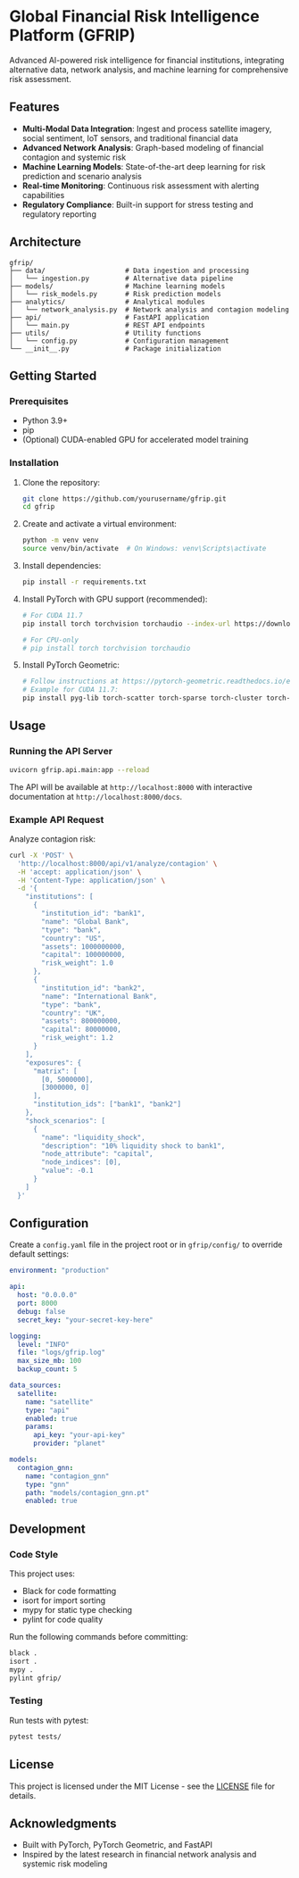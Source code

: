 # Global Financial Risk Intelligence Platform (GFRIP)

Advanced AI-powered risk intelligence for financial institutions, integrating alternative data, network analysis, and machine learning for comprehensive risk assessment.

## Features

- **Multi-Modal Data Integration**: Ingest and process satellite imagery, social sentiment, IoT sensors, and traditional financial data
- **Advanced Network Analysis**: Graph-based modeling of financial contagion and systemic risk
- **Machine Learning Models**: State-of-the-art deep learning for risk prediction and scenario analysis
- **Real-time Monitoring**: Continuous risk assessment with alerting capabilities
- **Regulatory Compliance**: Built-in support for stress testing and regulatory reporting

## Architecture

```
gfrip/
├── data/                    # Data ingestion and processing
│   └── ingestion.py         # Alternative data pipeline
├── models/                  # Machine learning models
│   └── risk_models.py       # Risk prediction models
├── analytics/               # Analytical modules
│   └── network_analysis.py  # Network analysis and contagion modeling
├── api/                     # FastAPI application
│   └── main.py              # REST API endpoints
├── utils/                   # Utility functions
│   └── config.py            # Configuration management
└── __init__.py              # Package initialization
```

## Getting Started

### Prerequisites

- Python 3.9+
- pip
- (Optional) CUDA-enabled GPU for accelerated model training

### Installation

1. Clone the repository:
   ```bash
   git clone https://github.com/yourusername/gfrip.git
   cd gfrip
   ```

2. Create and activate a virtual environment:
   ```bash
   python -m venv venv
   source venv/bin/activate  # On Windows: venv\Scripts\activate
   ```

3. Install dependencies:
   ```bash
   pip install -r requirements.txt
   ```

4. Install PyTorch with GPU support (recommended):
   ```bash
   # For CUDA 11.7
   pip install torch torchvision torchaudio --index-url https://download.pytorch.org/whl/cu117
   
   # For CPU-only
   # pip install torch torchvision torchaudio
   ```

5. Install PyTorch Geometric:
   ```bash
   # Follow instructions at https://pytorch-geometric.readthedocs.io/en/latest/install/installation.html
   # Example for CUDA 11.7:
   pip install pyg-lib torch-scatter torch-sparse torch-cluster torch-spline-conv torch-geometric -f https://data.pyg.org/whl/torch-2.0.0+cu117.html
   ```

## Usage

### Running the API Server

```bash
uvicorn gfrip.api.main:app --reload
```

The API will be available at `http://localhost:8000` with interactive documentation at `http://localhost:8000/docs`.

### Example API Request

Analyze contagion risk:

```bash
curl -X 'POST' \
  'http://localhost:8000/api/v1/analyze/contagion' \
  -H 'accept: application/json' \
  -H 'Content-Type: application/json' \
  -d '{
    "institutions": [
      {
        "institution_id": "bank1",
        "name": "Global Bank",
        "type": "bank",
        "country": "US",
        "assets": 1000000000,
        "capital": 100000000,
        "risk_weight": 1.0
      },
      {
        "institution_id": "bank2",
        "name": "International Bank",
        "type": "bank",
        "country": "UK",
        "assets": 800000000,
        "capital": 80000000,
        "risk_weight": 1.2
      }
    ],
    "exposures": {
      "matrix": [
        [0, 5000000],
        [3000000, 0]
      ],
      "institution_ids": ["bank1", "bank2"]
    },
    "shock_scenarios": [
      {
        "name": "liquidity_shock",
        "description": "10% liquidity shock to bank1",
        "node_attribute": "capital",
        "node_indices": [0],
        "value": -0.1
      }
    ]
  }'
```

## Configuration

Create a `config.yaml` file in the project root or in `gfrip/config/` to override default settings:

```yaml
environment: "production"

api:
  host: "0.0.0.0"
  port: 8000
  debug: false
  secret_key: "your-secret-key-here"

logging:
  level: "INFO"
  file: "logs/gfrip.log"
  max_size_mb: 100
  backup_count: 5

data_sources:
  satellite:
    name: "satellite"
    type: "api"
    enabled: true
    params:
      api_key: "your-api-key"
      provider: "planet"

models:
  contagion_gnn:
    name: "contagion_gnn"
    type: "gnn"
    path: "models/contagion_gnn.pt"
    enabled: true
```

## Development

### Code Style

This project uses:
- Black for code formatting
- isort for import sorting
- mypy for static type checking
- pylint for code quality

Run the following commands before committing:

```bash
black .
isort .
mypy .
pylint gfrip/
```

### Testing

Run tests with pytest:

```bash
pytest tests/
```

## License

This project is licensed under the MIT License - see the [LICENSE](LICENSE) file for details.

## Acknowledgments

- Built with PyTorch, PyTorch Geometric, and FastAPI
- Inspired by the latest research in financial network analysis and systemic risk modeling
